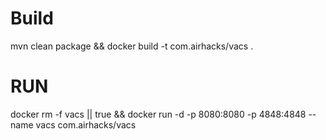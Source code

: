# Build
mvn clean package && docker build -t com.airhacks/vacs .

# RUN

docker rm -f vacs || true && docker run -d -p 8080:8080 -p 4848:4848 --name vacs com.airhacks/vacs 